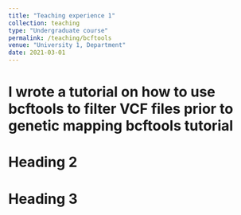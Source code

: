 ```yaml
---
title: "Teaching experience 1"
collection: teaching
type: "Undergraduate course"
permalink: /teaching/bcftools
venue: "University 1, Department"
date: 2021-03-01
---
```


I wrote a tutorial on how to use bcftools to filter VCF files prior to genetic mapping
bcftools tutorial
======

Heading 2
======

Heading 3
======